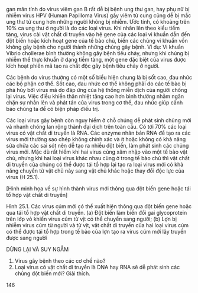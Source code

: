 gan mãn tính do virus viêm gan B rất dễ bị bệnh ung thư gan, hay phụ nữ bị nhiễm virus HPV (Human Papilloma Virus) gây viêm tử cung cũng dễ bị mắc ung thư tử cung hơn những người không bị nhiễm. Ước tính, có khoảng trên 10% ca ung thư ở người là do các loại virus. Khi nhân lên theo kiểu tiềm tàng, virus cài vật chất di truyền vào hệ gene của các loại vi khuẩn dẫn đến đột biến hoặc kích hoạt gene của tế bào chủ, biến các chủng vi khuẩn vốn không gây bệnh cho người thành những chủng gây bệnh. Ví dụ: Vi khuẩn Vibrio chollerae bình thường không gây bệnh tiêu chảy, nhưng khi chúng bị nhiễm thể thực khuẩn ở dạng tiềm tàng, một gene đặc biệt của virus được kích hoạt phiên mã tạo ra chất độc gây bệnh tiêu chảy ở người.

Các bệnh do virus thường có một số biểu hiện chung là bị sốt cao, đau nhức các bộ phận cơ thể. Sốt cao, đau nhức cơ thể không phải do các tế bào bị phá hủy bởi virus mà do đáp ứng của hệ thống miễn dịch của người chống lại virus. Việc điều khiển thân nhiệt tăng cao hơn bình thường nhằm ngăn chặn sự nhân lên và phát tán của virus trong cơ thể, đau nhức giúp cảnh báo chúng ta để có biện pháp điều trị.

Các loại virus gây bệnh còn nguy hiểm ở chỗ chúng dễ phát sinh chủng mới và nhanh chóng lan rộng thành đại dịch trên toàn cầu. Có tới 70% các loại virus có vật chất di truyền là RNA. Các enzyme nhân bản RNA để tạo ra các virus mới thường sao chép không chính xác và ít hoặc không có khả năng sửa chữa các sai sót nên dễ tạo ra nhiều đột biến, làm phát sinh các chủng virus mới. Mặc dù rất hiếm khi hai virus cùng xâm nhập vào một tế bào vật chủ, nhưng khi hai loại virus khác nhau cùng ở trong tế bào chủ thì vật chất di truyền của chúng có thể được tái tổ hợp lại tạo ra loại virus mới có khả năng chuyển từ vật chủ này sang vật chủ khác hoặc thay đổi độc lực của virus (H 25.1).

[Hình minh họa về sự hình thành virus mới thông qua đột biến gene hoặc tái tổ hợp vật chất di truyền]

Hình 25.1. Các virus cúm mới có thể xuất hiện thông qua đột biến gene hoặc qua tái tổ hợp vật chất di truyền. (a) Đột biến làm biến đổi gai glycoprotein trên lớp vỏ khiến virus cúm từ vịt có thể chuyển sang người; (b) Lợn bị nhiễm virus cúm từ người và từ vịt, vật chất di truyền của hai loại virus cúm có thể được tái tổ hợp trong tế bào của lợn tạo ra virus cúm mới lây truyền được sang người

DỪNG LẠI VÀ SUY NGẪM

1. Virus gây bệnh theo các cơ chế nào?
2. Loại virus có vật chất di truyền là DNA hay RNA sẽ dễ phát sinh các chủng đột biến mới? Giải thích.

146